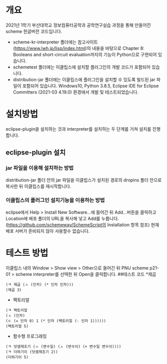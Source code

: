 # 개요
2021년 1학기 부산대학교 정보컴퓨터공학과 공학연구실습 과정을 통해 만들어진 scheme 한글버전 코드입니다.
* scheme-kr-interpreter 폴더에는 참고사이트(https://www.lwh.jp/lisp/index.html)의 내용을 바탕으로 Chapter 8: Booleans and short-circuit evaluation까지의 기능이 Python으로 구현되어 있습니다.
* schemetest 폴더에는 이클립스에 설치할 플러그인의 개발 코드가 포함되어 있습니다.
* distribution-jar 폴더에는 이클립스에 플러그인을 설치할 수 있도록 빌드된 jar 파일이 포함되어 있습니다.
Windows10, Python 3.8.5, Eclipse IDE for Eclipse Committers (2021-03 4.19.0) 환경에서 개발 및 테스트되었습니다.

# 설치방법
eclipse-plugin을 설치하는 것과 interpreter를 설치하는 두 단계를 거쳐 설치를 진행합니다.
## eclipse-plugin 설치
### jar 파일을 이용해 설치하는 방법
distribution-jar 폴더 안의 jar 파일을 이클립스가 설치된 경로의 dropins 폴더 안으로 복사한 뒤 이클립스를 재시작합니다.
### 이클립스의 플러그인 설치기능을 이용하는 방법
eclipse에서 Help > Install New Software...에 들어간 뒤 Add...버튼을 클릭하고 Location에 배포 폴더의 URL을 복사해 넣고 Add를 누릅니다.
(https://github.com/schemeway/SchemeScript의 Installation 항목 참조)
현재 배포 서버가 준비되지 않아 사용할수 없습니다.

# 테스트 방법
이클립스 내의 Window > Show view > Other으로 들어간 뒤 PNU scheme p21-01 > scheme interpreter를 선택한 뒤 Open을 클릭합니다.
##테스트 코드
*제곱
```
(ㅋ 제곱 (ㅅ (인자) (* 인자 인자)))
(제곱 3)
```
* 팩토리얼
```
(ㅋ 팩토리얼
(ㅅ (인자)
(ㄷ (= 인자 0) 1 (* 인자 (팩토리얼 (- 인자 1))))))
(팩토리얼 5)
```
* 함수형 프로그래밍
```
(ㅋ 덧셈제조기 (ㅅ (변수일) (ㅅ (변수이) (+ 변수일 변수이))))
(ㅋ 더하기이 (덧셈제조기 2))
(더하기이 5)
```